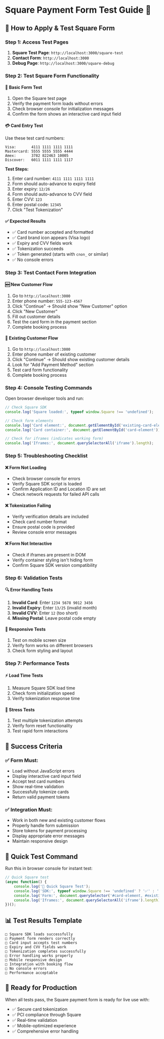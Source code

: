 # Square Payment Form Test Guide 🧪

## 🎯 **How to Apply & Test Square Form**

### **Step 1: Access Test Pages**
1. **Square Test Page**: `http://localhost:3000/square-test`
2. **Contact Form**: `http://localhost:3000`
3. **Debug Page**: `http://localhost:3000/square-debug`

### **Step 2: Test Square Form Functionality**

#### **🔧 Basic Form Test**
1. Open the Square test page
2. Verify the payment form loads without errors
3. Check browser console for initialization messages
4. Confirm the form shows an interactive card input field

#### **💳 Card Entry Test**
Use these test card numbers:
```
Visa:       4111 1111 1111 1111
Mastercard: 5555 5555 5555 4444
Amex:       3782 822463 10005
Discover:   6011 1111 1111 1117
```

**Test Steps:**
1. Enter card number: `4111 1111 1111 1111`
2. Form should auto-advance to expiry field
3. Enter expiry: `12/26`
4. Form should auto-advance to CVV field
5. Enter CVV: `123`
6. Enter postal code: `12345`
7. Click "Test Tokenization"

#### **✅ Expected Results**
- ✅ Card number accepted and formatted
- ✅ Card brand icon appears (Visa logo)
- ✅ Expiry and CVV fields work
- ✅ Tokenization succeeds
- ✅ Token generated (starts with `cnon_` or similar)
- ✅ No console errors

### **Step 3: Test Contact Form Integration**

#### **🆕 New Customer Flow**
1. Go to `http://localhost:3000`
2. Enter phone number: `555-123-4567`
3. Click "Continue" → Should show "New Customer" option
4. Click "New Customer"
5. Fill out customer details
6. Test the card form in the payment section
7. Complete booking process

#### **👤 Existing Customer Flow**
1. Go to `http://localhost:3000`
2. Enter phone number of existing customer
3. Click "Continue" → Should show existing customer details
4. Look for "Add Payment Method" section
5. Test card form functionality
6. Complete booking process

### **Step 4: Console Testing Commands**

Open browser developer tools and run:
```javascript
// Check Square SDK
console.log('Square loaded:', typeof window.Square !== 'undefined');

// Check form elements
console.log('Card element:', document.getElementById('existing-card-element'));
console.log('Card container:', document.getElementById('card-element'));

// Check for iframes (indicates working form)
console.log('Iframes:', document.querySelectorAll('iframe').length);
```

### **Step 5: Troubleshooting Checklist**

#### **❌ Form Not Loading**
- Check browser console for errors
- Verify Square SDK script is loaded
- Confirm Application ID and Location ID are set
- Check network requests for failed API calls

#### **❌ Tokenization Failing**
- Verify verification details are included
- Check card number format
- Ensure postal code is provided
- Review console error messages

#### **❌ Form Not Interactive**
- Check if iframes are present in DOM
- Verify container styling isn't hiding form
- Confirm Square SDK version compatibility

### **Step 6: Validation Tests**

#### **🔍 Error Handling Tests**
1. **Invalid Card**: Enter `1234 5678 9012 3456`
2. **Invalid Expiry**: Enter `13/25` (invalid month)
3. **Invalid CVV**: Enter `12` (too short)
4. **Missing Postal**: Leave postal code empty

#### **📱 Responsive Tests**
1. Test on mobile screen size
2. Verify form works on different browsers
3. Check form styling and layout

### **Step 7: Performance Tests**

#### **⚡ Load Time Tests**
1. Measure Square SDK load time
2. Check form initialization speed
3. Verify tokenization response time

#### **🔄 Stress Tests**
1. Test multiple tokenization attempts
2. Verify form reset functionality
3. Test rapid form interactions

## 🎯 **Success Criteria**

### **✅ Form Must:**
- Load without JavaScript errors
- Display interactive card input field
- Accept test card numbers
- Show real-time validation
- Successfully tokenize cards
- Return valid payment tokens

### **✅ Integration Must:**
- Work in both new and existing customer flows
- Properly handle form submission
- Store tokens for payment processing
- Display appropriate error messages
- Maintain responsive design

## 🚀 **Quick Test Command**

Run this in browser console for instant test:
```javascript
// Quick Square test
(async function() {
    console.log('🧪 Quick Square Test');
    console.log('SDK:', typeof window.Square !== 'undefined' ? '✅' : '❌');
    console.log('Form:', document.querySelector('#card-element, #existing-card-element') ? '✅' : '❌');
    console.log('Iframes:', document.querySelectorAll('iframe').length);
})();
```

## 📊 **Test Results Template**

```
□ Square SDK loads successfully
□ Payment form renders correctly
□ Card input accepts test numbers
□ Expiry and CVV fields work
□ Tokenization completes successfully
□ Error handling works properly
□ Mobile responsive design
□ Integration with booking flow
□ No console errors
□ Performance acceptable
```

## 🎉 **Ready for Production**

When all tests pass, the Square payment form is ready for live use with:
- ✅ Secure card tokenization
- ✅ PCI compliance through Square
- ✅ Real-time validation
- ✅ Mobile-optimized experience
- ✅ Comprehensive error handling
